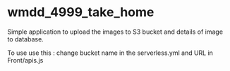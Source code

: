 # wmdd_4999_take_home
Simple application to upload the images to S3 bucket and details of image to database. 

To use use this : change bucket name in the serverless.yml and URL in Front/apis.js
